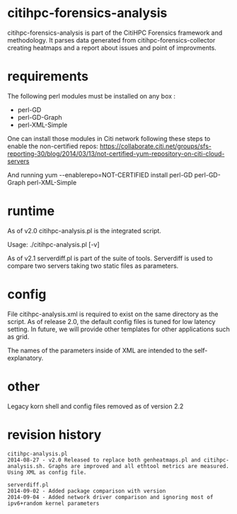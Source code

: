 citihpc-forensics-analysis
==========================
citihpc-forensics-analysis is part of the CitiHPC Forensics framework and methodology.
It parses data generated from citihpc-forensics-collector creating heatmaps and a report about issues and point of improvments.



requirements
============

The following perl modules must be installed on any box :
- perl-GD
- perl-GD-Graph
- perl-XML-Simple

One can install those modules in Citi network following these steps to enable the non-certified repos:
https://collaborate.citi.net/groups/sfs-reporting-30/blog/2014/03/13/not-certified-yum-repository-on-citi-cloud-servers

And running
yum --enablerepo=NOT-CERTIFIED install perl-GD perl-GD-Graph perl-XML-Simple

runtime
=======

As of v2.0 citihpc-analysis.pl is the integrated script. 

Usage: ./citihpc-analysis.pl <citihpc-forensic-collector-data-directory> [-v]


As of v2.1 serverdiff.pl is part of the suite of tools. Serverdiff is used to compare two servers taking two static files as parameters.

config
======

File citihpc-analysis.xml is required to exist on the same directory as the script. As of release 2.0, the default config files is tuned for low latency setting. In future, we will provide other templates for other applications such as grid.

The names of the parameters inside of XML are intended to the self-explanatory.


other
=====
Legacy korn shell and config files removed as of version 2.2

revision history
================
```
citihpc-analysis.pl
2014-08-27 - v2.0 Released to replace both genheatmaps.pl and citihpc-analysis.sh. Graphs are improved and all ethtool metrics are measured.
Using XML as config file.
```

```
serverdiff.pl
2014-09-02 - Added package comparison with version
2014-09-04 - Added network driver comparison and ignoring most of ipv6+random kernel parameters
```
